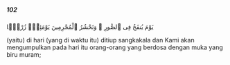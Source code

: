 ##### 102

<span class="ayah">يَوْمَ يُنفَخُ فِى ٱلصُّورِ ۚ وَنَحْشُرُ ٱلْمُجْرِمِينَ يَوْمَئِذٍۢ زُرْقًۭا</span>

<span class="ayah_translation">(yaitu) di hari (yang di waktu itu) ditiup sangkakala dan Kami akan mengumpulkan pada hari itu orang-orang yang berdosa dengan muka yang biru muram;</span>

